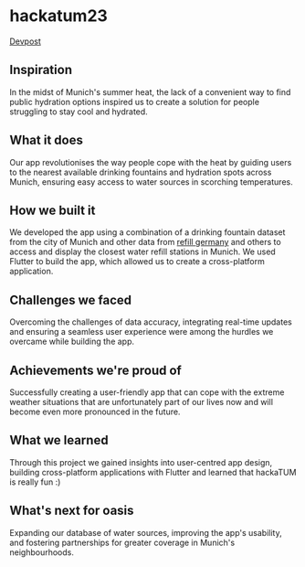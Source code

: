 # hackatum23

[Devpost](https://devpost.com/software/wasser-fur-munchen)

## Inspiration
In the midst of Munich's summer heat, the lack of a convenient way to find public hydration options inspired us to create a solution for people struggling to stay cool and hydrated.

## What it does
Our app revolutionises the way people cope with the heat by guiding users to the nearest available drinking fountains and hydration spots across Munich, ensuring easy access to water sources in scorching temperatures.

## How we built it
We developed the app using a combination of a drinking fountain dataset from the city of Munich and other data from [refill germany](https://refill-deutschland.de/) and others to access and display the closest water refill stations in Munich. We used Flutter to build the app, which allowed us to create a cross-platform application.

## Challenges we faced
Overcoming the challenges of data accuracy, integrating real-time updates and ensuring a seamless user experience were among the hurdles we overcame while building the app.

## Achievements we're proud of
Successfully creating a user-friendly app that can cope with the extreme weather situations that are unfortunately part of our lives now and will become even more pronounced in the future.

## What we learned
Through this project we gained insights into user-centred app design, building cross-platform applications with Flutter and learned that hackaTUM is really fun :)

## What's next for oasis
Expanding our database of water sources, improving the app's usability, and fostering partnerships for greater coverage in Munich's neighbourhoods.